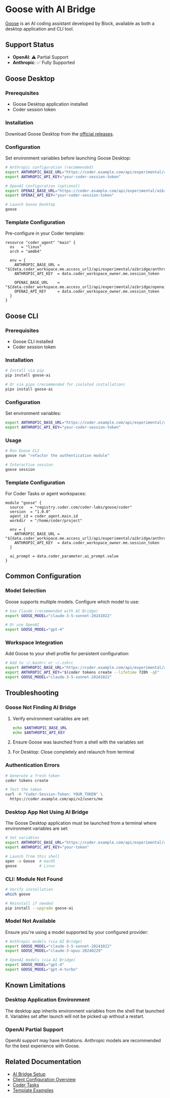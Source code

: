 # Goose with AI Bridge

[Goose](https://github.com/block/goose) is an AI coding assistant developed by Block, available as both a desktop application and CLI tool.

## Support Status

- **OpenAI**: ⚠️ Partial Support
- **Anthropic**: ✅ Fully Supported

## Goose Desktop

### Prerequisites

- Goose Desktop application installed
- Coder session token

### Installation

Download Goose Desktop from the [official releases](https://github.com/block/goose/releases).

### Configuration

Set environment variables before launching Goose Desktop:

```sh
# Anthropic configuration (recommended)
export ANTHROPIC_BASE_URL="https://coder.example.com/api/experimental/aibridge/anthropic"
export ANTHROPIC_API_KEY="your-coder-session-token"

# OpenAI configuration (optional)
export OPENAI_BASE_URL="https://coder.example.com/api/experimental/aibridge/openai/v1"
export OPENAI_API_KEY="your-coder-session-token"

# Launch Goose Desktop
goose
```

### Template Configuration

Pre-configure in your Coder template:

```hcl
resource "coder_agent" "main" {
  os   = "linux"
  arch = "amd64"

  env = {
    ANTHROPIC_BASE_URL = "${data.coder_workspace.me.access_url}/api/experimental/aibridge/anthropic"
    ANTHROPIC_API_KEY  = data.coder_workspace_owner.me.session_token

    OPENAI_BASE_URL    = "${data.coder_workspace.me.access_url}/api/experimental/aibridge/openai/v1"
    OPENAI_API_KEY     = data.coder_workspace_owner.me.session_token
  }
}
```

## Goose CLI

### Prerequisites

- Goose CLI installed
- Coder session token

### Installation

```sh
# Install via pip
pip install goose-ai

# Or via pipx (recommended for isolated installation)
pipx install goose-ai
```

### Configuration

Set environment variables:

```sh
export ANTHROPIC_BASE_URL="https://coder.example.com/api/experimental/aibridge/anthropic"
export ANTHROPIC_API_KEY="your-coder-session-token"
```

### Usage

```sh
# Run Goose CLI
goose run "refactor the authentication module"

# Interactive session
goose session
```

### Template Configuration

For Coder Tasks or agent workspaces:

```hcl
module "goose" {
  source   = "registry.coder.com/coder-labs/goose/coder"
  version  = "1.0.0"
  agent_id = coder_agent.main.id
  workdir  = "/home/coder/project"

  env = {
    ANTHROPIC_BASE_URL = "${data.coder_workspace.me.access_url}/api/experimental/aibridge/anthropic"
    ANTHROPIC_API_KEY  = data.coder_workspace_owner.me.session_token
  }

  ai_prompt = data.coder_parameter.ai_prompt.value
}
```

## Common Configuration

### Model Selection

Goose supports multiple models. Configure which model to use:

```sh
# Use Claude (recommended with AI Bridge)
export GOOSE_MODEL="claude-3-5-sonnet-20241022"

# Or use OpenAI
export GOOSE_MODEL="gpt-4"
```

### Workspace Integration

Add Goose to your shell profile for persistent configuration:

```sh
# Add to ~/.bashrc or ~/.zshrc
export ANTHROPIC_BASE_URL="https://coder.example.com/api/experimental/aibridge/anthropic"
export ANTHROPIC_API_KEY="$(coder tokens create --lifetime 720h -q)"
export GOOSE_MODEL="claude-3-5-sonnet-20241022"
```

## Troubleshooting

### Goose Not Finding AI Bridge

1. Verify environment variables are set:

   ```sh
   echo $ANTHROPIC_BASE_URL
   echo $ANTHROPIC_API_KEY
   ```

2. Ensure Goose was launched from a shell with the variables set

3. For Desktop: Close completely and relaunch from terminal

### Authentication Errors

```sh
# Generate a fresh token
coder tokens create

# Test the token
curl -H "Coder-Session-Token: YOUR_TOKEN" \
  https://coder.example.com/api/v2/users/me
```

### Desktop App Not Using AI Bridge

The Goose Desktop application must be launched from a terminal where environment variables are set:

```sh
# Set variables
export ANTHROPIC_BASE_URL="https://coder.example.com/api/experimental/aibridge/anthropic"
export ANTHROPIC_API_KEY="your-token"

# Launch from this shell
open -a Goose  # macOS
goose          # Linux
```

### CLI: Module Not Found

```sh
# Verify installation
which goose

# Reinstall if needed
pip install --upgrade goose-ai
```

### Model Not Available

Ensure you're using a model supported by your configured provider:

```sh
# Anthropic models (via AI Bridge)
export GOOSE_MODEL="claude-3-5-sonnet-20241022"
export GOOSE_MODEL="claude-3-opus-20240229"

# OpenAI models (via AI Bridge)
export GOOSE_MODEL="gpt-4"
export GOOSE_MODEL="gpt-4-turbo"
```

## Known Limitations

### Desktop Application Environment

The desktop app inherits environment variables from the shell that launched it. Variables set after launch will not be picked up without a restart.

### OpenAI Partial Support

OpenAI support may have limitations. Anthropic models are recommended for the best experience with Goose.

## Related Documentation

- [AI Bridge Setup](./index.md#setup)
- [Client Configuration Overview](./index.md#client-configuration)
- [Coder Tasks](../tasks.md)
- [Template Examples](./index.md#pre-configuring-in-coder-templates)
